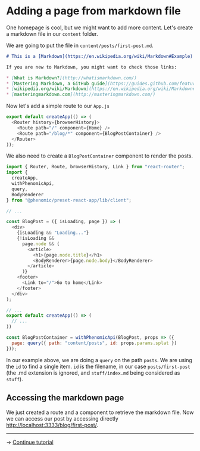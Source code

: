 # Adding a page from markdown file

One homepage is cool, but we might want to add more content. Let's create a
markdown file in our `content` folder.

We are going to put the file in `content/posts/first-post.md`.

```md
# This is a [Markdown](https://en.wikipedia.org/wiki/Markdown#Example) file

If you are new to Markdown, you might want to check those links:

* [What is Markdown?](http://whatismarkdown.com/)
* [Mastering Markdown, a GitHub guide](https://guides.github.com/features/mastering-markdown/)
* [wikipedia.org/wiki/Markdown](https://en.wikipedia.org/wiki/Markdown#Example)
* [masteringmarkdown.com](http://masteringmarkdown.com/)
```

Now let's add a simple route to our `App.js`

```js
export default createApp(() => (
  <Router history={browserHistory}>
    <Route path="/" component={Home} />
    <Route path="/blog/*" component={BlogPostContainer} />
  </Router>
));
```

We also need to create a `BlogPostContainer` component to render the posts.

```js
import { Router, Route, browserHistory, Link } from "react-router";
import {
  createApp,
  withPhenomicApi,
  query,
  BodyRenderer
} from "@phenomic/preset-react-app/lib/client";

// ...

const BlogPost = ({ isLoading, page }) => (
  <div>
    {isLoading && "Loading..."}
    {!isLoading &&
      page.node && (
        <article>
          <h1>{page.node.title}</h1>
          <BodyRenderer>{page.node.body}</BodyRenderer>
        </article>
      )}
    <footer>
      <Link to="/">Go to home</Link>
    </footer>
  </div>
);

// ...
export default createApp(() => (
  // ...
))

const BlogPostContainer = withPhenomicApi(BlogPost, props => ({
  page: query({ path: "content/posts", id: props.params.splat })
}));
```

In our example above, we are doing a `query` on the path `posts`. We are using
the `id` to find a single item. `id` is the filename, in our case
`posts/first-post` (the .md extension is ignored, and `stuff/index.md` being
considered as `stuff`).

## Accessing the markdown page

We just created a route and a component to retrieve the markdown file. Now we
can access our post by accessing directly
[http://localhost:3333/blog/first-post/](http://localhost:3333/blog/first-post/).

---

→ [Continue tutorial](04.md)
